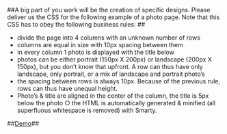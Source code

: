 ##A big part of you work will be the creation of specific designs. Please deliver us the CSS for the following example of a photo page. Note that this CSS has to obey the following business rules: ##
- divide the page into 4 columns with an unknown number of rows
- columns are equal in size with 10px spacing between them
- in every column 1 photo is displayed with the title below
- photos can be either portrait (150px X 200px) or landscape (200px X 150px), but you don’t know that upfront. A row can thus have only landscape, only portrait, or a mix of landscape and portrait photo’s
- the spacing between rows is always 10px. Because of the previous rule, rows can thus have unequal height.
- Photo’s & title are aligned in the center of the column, the title is 5px below the photo ○ the HTML is automatically generated & minified (all superfluous whitespace is removed) with Smarty.

##[Demo](http://kuznetsovanton.ru/projects/telegraaph/5/)##
